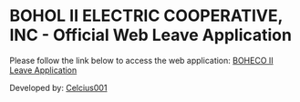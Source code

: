 # **BOHOL II ELECTRIC COOPERATIVE, INC - Official Web Leave Application**

Please follow the link below to access the web application: [BOHECO II Leave Application](https://example.com/)

Developed by: [Celcius001](https://www.github.com/celcius001/)
